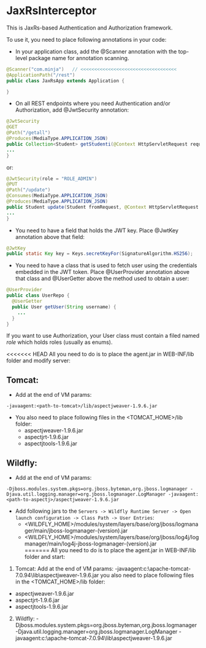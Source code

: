 # JaxRsInterceptor

This is JaxRs-based Authentication and Authorization framework.

To use it, you need to place following annotations in your code:

* In your application class, add the @Scanner annotation with the top-level package name for annotation scanning.

```java
@Scanner("com.minja")   // <<<<<<<<<<<<<<<<<<<<<<<<<<<<<<<<<<<
@ApplicationPath("/rest")
public class JaxRsApp extends Application {

}
```

* On all REST endpoints where you need Authentication and/or Authorization, add @JwtSecurity annotation:

```java
@JwtSecurity
@GET
@Path("/getall")
@Produces(MediaType.APPLICATION_JSON)
public Collection<Student> getStudenti(@Context HttpServletRequest request) {
...
}
```

or:

```java
@JwtSecurity(role = "ROLE_ADMIN")
@PUT
@Path("/update")
@Consumes(MediaType.APPLICATION_JSON)
@Produces(MediaType.APPLICATION_JSON)
public Student update(Student fromRequest, @Context HttpServletRequest request) {
...
}
```

* You need to have a field that holds the JWT key. Place @JwtKey annotation above that field:

```java
@JwtKey
public static Key key = Keys.secretKeyFor(SignatureAlgorithm.HS256);
```

* You need to have a class that is used to fetch user using the credentials embedded in the JWT token.
Place @UserProvider annotation above that class and @UserGetter above the method used to obtain a user: 

```java
@UserProvider
public class UserRepo {
  @UserGetter
  public User getUser(String username) {
    ...
  }
}
```

If you want to use Authorization, your User class must contain a filed named *role* which holds roles (usually as enums).

<<<<<<< HEAD
All you need to do is to place the agent.jar in WEB-INF/lib folder and modify server:

## Tomcat: 
* Add at the end of VM params:  

```
-javaagent:<path-to-tomcat>/lib/aspectjweaver-1.9.6.jar
```

* You also need to place following files in the <TOMCAT_HOME>/lib folder:
    * aspectjweaver-1.9.6.jar
    * aspectjrt-1.9.6.jar
    * aspectjtools-1.9.6.jar

## Wildfly: 
* Add at the end of VM params: 

```
-Djboss.modules.system.pkgs=org.jboss.byteman,org.jboss.logmanager -Djava.util.logging.manager=org.jboss.logmanager.LogManager -javaagent:<path-to-aspectj>/aspectjweaver-1.9.6.jar
```
* Add following jars to the `Servers -> Wildfly Runtime Server -> Open launch configuration -> Class Path -> User Entries`:
    * <WILDFLY_HOME>/modules/system/layers/base/org/jboss/logmanager/main/jboss-logmanager-(version).jar
    * <WILDFLY_HOME>/modules/system/layers/base/org/jboss/log4j/logmanager/main/log4j-jboss-logmanager-(version).jar    
=======
All you need to do is to place the agent.jar in WEB-INF/lib folder and start:
1. Tomcat: Add at the end of VM params:  -javaagent:c:\apache-tomcat-7.0.94\lib\aspectjweaver-1.9.6.jar
you also need to place following files in the <TOMCAT_HOME>/lib folder:
* aspectjweaver-1.9.6.jar
* aspectjrt-1.9.6.jar
* aspectjtools-1.9.6.jar

2. Wildfly: -Djboss.modules.system.pkgs=org.jboss.byteman,org.jboss.logmanager -Djava.util.logging.manager=org.jboss.logmanager.LogManager -javaagent:c:\apache-tomcat-7.0.94\lib\aspectjweaver-1.9.6.jar
